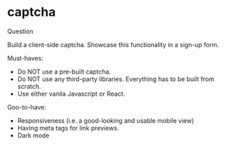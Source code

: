 # captcha

Question

Build a client-side captcha. Showcase this functionality in a sign-up form.

Must-haves:

- Do NOT use a pre-built captcha.
- Do NOT use any third-party libraries. Everything has to be built from scratch.
- Use either vanila Javascript or React.

Goo-to-have:

- Responsiveness (i.e. a good-looking and usable mobile view)
- Having meta tags for link previews.
- Dark mode
